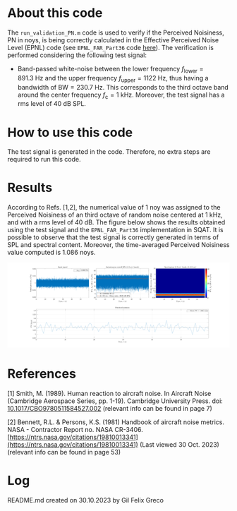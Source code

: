 # About this code 
The `run_validation_PN.m` code is used to verify if the Perceived Noisiness, PN in noys, is being correctly calculated in the Effective Perceived Noise Level (EPNL) code (see `EPNL_FAR_Part36` code [here](../../../psychoacoustic_metrics/EPNL_FAR_Part36/EPNL_FAR_Part36.m)). The verification is performed considering the following test signal:

- Band-passed white-noise between the lower frequency $f_{\mathrm{lower}} = 891.3~\mathrm{Hz}$ and the upper frequency  $f_{\mathrm{upper}} = 1122~\mathrm{Hz}$, thus having a bandwidth of $\mathrm{BW} = 230.7~\mathrm{Hz}$. This corresponds to the third octave band around the center frequency $f_{\mathrm{c}}=1~\mathrm{kHz}$. Moreover, the test signal has a rms level of $40~\mathrm{dB~SPL}$.

<!--- PLEASE NOTE: computing the EPNL from this test signal makes no sense as this is not an aircraft fly over nor (more generally) a signal with time-varying amplitude. It is used here only for the purpose of verifying the PN implementation. --->

# How to use this code
The test signal is generated in the code. Therefore, no extra steps are required to run this code.

# Results
According to Refs. [1,2], the numerical value of 1 noy was assigned to the Perceived Noisiness of an third octave of random noise centered at $1~\mathrm{kHz}$, and with a rms level of $40~\mathrm{dB}$. The figure below shows the results obtained using the test signal and the `EPNL_FAR_Part36` implementation in SQAT. It is possible to observe that the test signal is correctly generated in terms of SPL and spectral content. Moreover, the time-averaged Perceived Noisiness value computed is $1.086~\mathrm{noys}$.

![](figs/validation_Perceived_Noisiness.png)   


# References
[1] Smith, M. (1989). Human reaction to aircraft noise. In Aircraft Noise (Cambridge Aerospace Series, pp. 1-19). Cambridge University Press. doi: [10.1017/CBO9780511584527.002](https://www.cambridge.org/core/books/aircraft-noise/7C4059C54DF8EC87C2F34262BC865E36) (relevant info can be found in page 7)

[2] Bennett, R.L. & Persons, K.S. (1981) Handbook of aircraft noise metrics. NASA - Contractor Report no. NASA CR-3406. [https://ntrs.nasa.gov/citations/19810013341](https://ntrs.nasa.gov/citations/19810013341) (Last viewed 30 Oct. 2023) (relevant info can be found in page 53)

# Log
README.md created on 30.10.2023 by Gil Felix Greco


 
